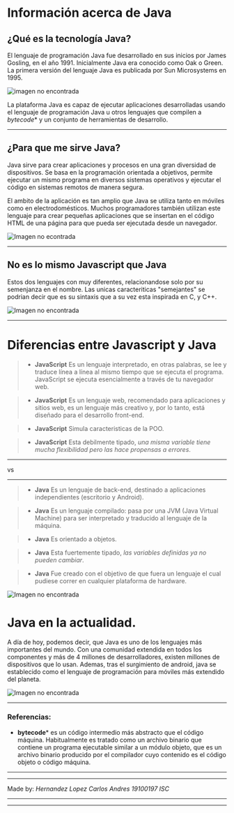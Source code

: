 # **Información acerca de  Java**
 
## **¿Qué es la tecnología Java**?

El lenguaje de programación Java fue desarrollado en sus inicios por James Gosling, en el año 1991. Inicialmente Java era conocido como Oak o Green. La primera versión del lenguaje Java es publicada por Sun Microsystems en 1995.

![imagen no encontrada](https://www.edureka.co/blog/wp-content/uploads/2018/01/what-is-java-000.png)

La plataforma Java es capaz de ejecutar aplicaciones desarrolladas usando el lenguaje de programación Java u otros lenguajes que compilen a _bytecode_* y un conjunto de herramientas de desarrollo.


-------

## **¿Para que me sirve Java**?

Java sirve para crear aplicaciones y procesos en una gran diversidad de dispositivos. Se basa en la programación orientada a objetivos, permite ejecutar un mismo programa en diversos sistemas operativos y ejecutar el código en sistemas remotos de manera segura.

El ambito de la aplicación es tan amplio que Java se utiliza tanto en móviles como en electrodomésticos. Muchos programadores también utilizan este lenguaje para crear pequeñas aplicaciones que se insertan en el código HTML de una página para que pueda ser ejecutada desde un navegador.

![Imagen no econtrada](https://cambiodigital-ol.com/wp-content/uploads/2018/11/Logo_Java.jpg)


---

## **No es lo mismo Javascript que Java**

Estos dos lenguajes con muy diferentes, relacionandose solo por su semenjanza en el nombre. Las unicas caracteriticas "semejantes" se podrian decir que es su sintaxis que a su vez esta inspirada en C, y C++.

![Imagen no encontrada](https://desarrolloweb.com/storage/article_featured_images/tY9DQvIKK1LJ9R8h70Iu5StsWEuQ6ck5yzxOGPNH.jpeg)
 
---

# Diferencias entre Javascript y Java   


  
>- **JavaScript** Es un lenguaje interpretado, en otras palabras, se lee y traduce línea a línea al mismo tiempo que se ejecuta el programa. JavaScript se ejecuta esencialmente a través de tu navegador web.

>- **JavaScript** Es un lenguaje web, recomendado para aplicaciones y sitios web, es un lenguaje más creativo y, por lo tanto, está diseñado para el desarrollo front-end.

>- **JavaScript** Simula caracteristicas de la POO.

>- **JavaScript** Esta debilmente tipado, _una misma variable tiene mucha flexibilidad pero las hace propensas a errores_.


****
vs
****

>- **Java** Es un lenguaje de back-end, destinado a aplicaciones independientes (escritorio y Android).

>- **Java** Es un lenguaje compilado: pasa por una JVM (Java Virtual Machine) para ser interpretado y traducido al lenguaje de la máquina.

>- **Java** Es orientado a objetos.

>- **Java** Esta fuertemente tipado, _las variables definidas ya no pueden cambiar_.

>- **Java** Fue creado con el objetivo de que fuera un lenguaje el cual pudiese correr en cualquier plataforma de hardware.
 
![Imagen no encontrada](https://www.maketecheasier.com/assets/uploads/2020/04/java-vs-javascript-feature.jpg)



# Java en la actualidad.

A día de hoy, podemos decir, que Java es uno de los lenguajes más importantes del mundo. Con una comunidad extendida en todos los componentes y más de 4 millones de desarrolladores, existen millones de dispositivos que lo usan. Ademas, tras el surgimiento de android, java se establecido como el lenguaje de programación para móviles más extendido del planeta.

 ![Imagen no encontrada](https://www.muycomputer.com/wp-content/uploads/2020/08/Android.jpg)


---

### Referencias:
- **bytecode***
 es un código intermedio más abstracto que el código máquina. Habitualmente es tratado como un archivo binario que contiene un programa ejecutable similar a un módulo objeto, que es un archivo binario producido por el compilador cuyo contenido es el código objeto o código máquina.

---
---
Made by:
_*Hernandez Lopez Carlos Andres   19100197   ISC*_

---
---